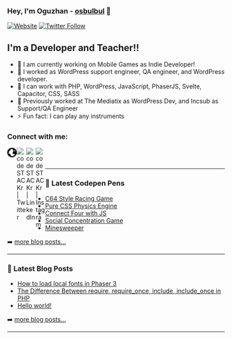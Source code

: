### Hey, I'm Oguzhan - [osbulbul][website] 👋 

[![Website](https://img.shields.io/website?label=osbulbul.com&style=for-the-badge&url=https%3A%2F%2Fosbulbul.com)](https://osbulbul.com)
[![Twitter Follow](https://img.shields.io/twitter/follow/osbulbul?color=1DA1F2&logo=twitter&style=for-the-badge)](https://twitter.com/intent/follow?original_referer=https%3A%2F%2Fgithub.com%2Fosbulbul&screen_name=osbulbul)

## I'm a Developer and Teacher!!

- 🔭 I am currently working on Mobile Games as Indie Developer!
- 🌱 I worked as WordPress support engineer, QA engineer, and WordPress developer.
- 👯 I can work with PHP, WordPress, JavaScript, PhaserJS, Svelte, Capacitor, CSS, SASS
- 🥅 Previously worked at The Mediatix as WordPress Dev, and Incsub as Support/QA Engineer
- ⚡ Fun fact: I can play any instruments

### Connect with me:

[<img align="left" alt="osbulbul.com" width="22px" src="https://raw.githubusercontent.com/iconic/open-iconic/master/svg/globe.svg" />][website]
[<img align="left" alt="codeSTACKr | Twitter" width="22px" src="https://cdn.jsdelivr.net/npm/simple-icons@v3/icons/twitter.svg" />][twitter]
[<img align="left" alt="codeSTACKr | LinkedIn" width="22px" src="https://cdn.jsdelivr.net/npm/simple-icons@v3/icons/linkedin.svg" />][linkedin]
[<img align="left" alt="codeSTACKr | Instagram" width="22px" src="https://cdn.jsdelivr.net/npm/simple-icons@v3/icons/instagram.svg" />][instagram]

<br />
<br />

---
### 📕 Latest Codepen Pens

<!-- CODEPEN:START -->
- [C64 Style Racing Game](https://codepen.io/osbulbul/pen/aboeqzM)
- [Pure CSS Physics Engine](https://codepen.io/osbulbul/pen/qdgQrL)
- [Connect Four with JS](https://codepen.io/osbulbul/pen/GdxEo)
- [Social Concentration Game](https://codepen.io/osbulbul/pen/EvwAb)
- [Minesweeper](https://codepen.io/osbulbul/pen/Fbfjh)
<!-- CODEPEN:END -->

➡️ [more blog posts...](https://codestackr.com)

---

### 📕 Latest Blog Posts

<!-- BLOG-POST-LIST:START -->
- [How to load local fonts in Phaser 3](https://osbulbul.com/how-to-load-local-fonts-in-phaser-3/)
- [The Difference Between require, require_once, include, include_once in PHP](https://osbulbul.com/the-difference-between-require-require_once-include-include_once-in-php/)
- [Hello world!](https://osbulbul.com/hello-world/)
<!-- BLOG-POST-LIST:END -->

➡️ [more blog posts...](https://osbulbul.com)

---

[website]: https://osbulbul.com
[twitter]: https://twitter.com/osbulbul
[instagram]: https://instagram.com/os.bulbul
[linkedin]: https://www.linkedin.com/in/coderontheroad/